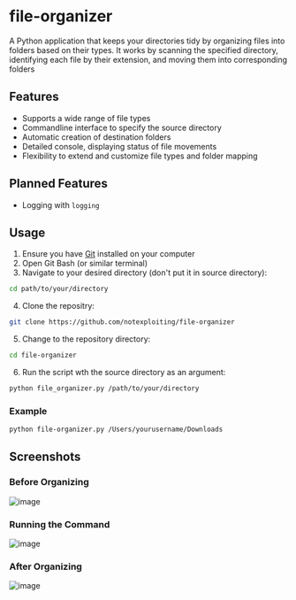# file-organizer
A Python application that keeps your directories tidy by organizing files into folders based on their types. It works by scanning the specified directory, identifying each file by their extension, and moving them into corresponding folders

## Features
- Supports a wide range of file types 
- Commandline interface to specify the source directory
- Automatic creation of destination folders
- Detailed console, displaying status of file movements
- Flexibility to extend and customize file types and folder mapping

## Planned Features
- Logging with `logging`

## Usage

1. Ensure you have [Git](https://git-scm.com/) installed on your computer
2. Open Git Bash (or similar terminal)
3. Navigate to your desired directory (don't put it in source directory):
```bash
cd path/to/your/directory
```
4. Clone the repositry:
```bash
git clone https://github.com/notexploiting/file-organizer
```
5. Change to the repository directory:
```bash
cd file-organizer
```
6. Run the script wth the source directory as an argument:
```bash
python file_organizer.py /path/to/your/directory
```

### Example
```bash
python file-organizer.py /Users/yourusername/Downloads
```

## Screenshots

### Before Organizing

![image](https://github.com/user-attachments/assets/0935ae7b-e5de-43d6-923e-73bc49f159f6)

### Running the Command

![image](https://github.com/user-attachments/assets/c50752ff-3598-41ae-9f00-155ac5caaf8b)

### After Organizing

![image](https://github.com/user-attachments/assets/338a7800-a219-4e67-8ffc-328186433f49)

